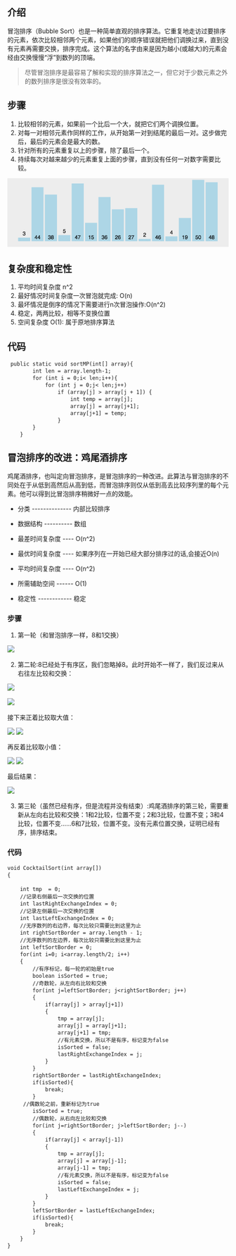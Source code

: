 
## 介绍
冒泡排序（Bubble Sort）也是一种简单直观的排序算法。它重复地走访过要排序的元素，依次比较相邻两个元素，如果他们的顺序错误就把他们调换过来，直到没有元素再需要交换，排序完成。这个算法的名字由来是因为越小(或越大)的元素会经由交换慢慢“浮”到数列的顶端。

> 尽管冒泡排序是最容易了解和实现的排序算法之一，但它对于少数元素之外的数列排序是很没有效率的。

## 步骤
1. 比较相邻的元素，如果前一个比后一个大，就把它们两个调换位置。
2. 对每一对相邻元素作同样的工作，从开始第一对到结尾的最后一对。这步做完后，最后的元素会是最大的数。
3. 针对所有的元素重复以上的步骤，除了最后一个。
4. 持续每次对越来越少的元素重复上面的步骤，直到没有任何一对数字需要比较。

![](https://raw.githubusercontent.com/binbinbin5/myPics/master/imgs/bubbleSort.gif)


## 复杂度和稳定性
1. 平均时间复杂度 n^2 
2. 最好情况时间复杂度一次冒泡就完成: O(n) 
3. 最坏情况是倒序的情况下需要进行n次冒泡操作:O(n^2)
4. 稳定，两两比较，相等不变换位置
5. 空间复杂度 O(1): 属于原地排序算法

## 代码

```
 public static void sortMP(int[] array){
        int len = array.length-1;
        for (int i = 0;i< len;i++){
            for (int j = 0;j< len;j++)
                if (array[j] > array[j + 1]) {
                    int temp = array[j];
                    array[j] = array[j+1];
                    array[j+1] = temp;
                }
        }
    }
```
## 冒泡排序的改进：鸡尾酒排序

鸡尾酒排序，也叫定向冒泡排序，是冒泡排序的一种改进。此算法与冒泡排序的不同处在于从低到高然后从高到低，而冒泡排序则仅从低到高去比较序列里的每个元素。他可以得到比冒泡排序稍微好一点的效能。


- 分类 -------------- 内部比较排序

- 数据结构 ---------- 数组

- 最差时间复杂度 ---- O(n^2)

- 最优时间复杂度 ---- 如果序列在一开始已经大部分排序过的话,会接近O(n)
- 平均时间复杂度 ---- O(n^2)

- 所需辅助空间 ------ O(1)

- 稳定性 ------------ 稳定

### 步骤
1. 第一轮（和冒泡排序一样，8和1交换）
 

![](https://mmbiz.qpic.cn/mmbiz_png/NtO5sialJZGo1DLPFw8qD52bhNbWVG9oIsozaKjD6GjcHia17WI2kDnFwbicA2EmuJKjc47UALJlHAky2rZWFGpag/640?wx_fmt=png&tp=webp&wxfrom=5&wx_lazy=1&wx_co=1)

2. 第二轮:8已经处于有序区，我们忽略掉8。此时开始不一样了，我们反过来从右往左比较和交换：

![](https://mmbiz.qpic.cn/mmbiz_png/NtO5sialJZGo1DLPFw8qD52bhNbWVG9oIllwoRY7Pz8cFOVlM91YMvqiaqj69EiaGiaV3uQXaUAtYq1MYGHlKTADcw/640?wx_fmt=png&tp=webp&wxfrom=5&wx_lazy=1&wx_co=1)

![](https://mmbiz.qpic.cn/mmbiz_png/NtO5sialJZGo1DLPFw8qD52bhNbWVG9oIhBdINrld4T60YzNLDlRO0g8B2ztVA42KUiay0eWzh9RibfVGHjbXzzvw/640?wx_fmt=png&tp=webp&wxfrom=5&wx_lazy=1&wx_co=1)

接下来正着比较取大值：

![](https://mmbiz.qpic.cn/mmbiz_png/NtO5sialJZGo1DLPFw8qD52bhNbWVG9oI9taMWh7Mp5q3Tkyia1kYjpkzlVsWhcwS9GoDXFTORibzxfHxfLc74iakw/640?wx_fmt=png&tp=webp&wxfrom=5&wx_lazy=1&wx_co=1)
![](https://mmbiz.qpic.cn/mmbiz_png/NtO5sialJZGo1DLPFw8qD52bhNbWVG9oIEFYU9gUD9ibj6RGvEX7GMGJElichffvcJOKBkVNUlEFSGicA0zahxI6ibw/640?wx_fmt=png&tp=webp&wxfrom=5&wx_lazy=1&wx_co=1)

再反着比较取小值：

![](https://mmbiz.qpic.cn/mmbiz_png/NtO5sialJZGo1DLPFw8qD52bhNbWVG9oIAJpPkJFpsQpNtuBpTOEIl7JJs2Rx5U3yaaUWvjm1D91XIeWWVKjJvg/640?wx_fmt=png&tp=webp&wxfrom=5&wx_lazy=1&wx_co=1)
![](https://mmbiz.qpic.cn/mmbiz_png/NtO5sialJZGo1DLPFw8qD52bhNbWVG9oIklhs3QeiavvNMZsnPtDWAF9icHVmLGsicGekdD1Bgs98jEB4H1aQJo80Q/640?wx_fmt=png&tp=webp&wxfrom=5&wx_lazy=1&wx_co=1)

最后结果：

![](https://mmbiz.qpic.cn/mmbiz_png/NtO5sialJZGo1DLPFw8qD52bhNbWVG9oInKpIAdLYH91Kfiaq7XTVGAYJib64Ve73F2yUSKKQAibW8uic6aicy6rRm6g/640?wx_fmt=png&tp=webp&wxfrom=5&wx_lazy=1&wx_co=1)

3. 第三轮（虽然已经有序，但是流程并没有结束）:鸡尾酒排序的第三轮，需要重新从左向右比较和交换：1和2比较，位置不变；2和3比较，位置不变；3和4比较，位置不变......6和7比较，位置不变。没有元素位置交换，证明已经有序，排序结束。


### 代码
```
void CocktailSort(int array[])
{

    int tmp  = 0;
    //记录右侧最后一次交换的位置
    int lastRightExchangeIndex = 0;
    //记录左侧最后一次交换的位置
    int lastLeftExchangeIndex = 0;
    //无序数列的右边界，每次比较只需要比到这里为止
    int rightSortBorder = array.length - 1;
    //无序数列的左边界，每次比较只需要比到这里为止
    int leftSortBorder = 0;
    for(int i=0; i<array.length/2; i++)
    {
        //有序标记，每一轮的初始是true
        boolean isSorted = true;
        //奇数轮，从左向右比较和交换
        for(int j=leftSortBorder; j<rightSortBorder; j++)
        {
            if(array[j] > array[j+1])
            {
                tmp = array[j];
                array[j] = array[j+1];
                array[j+1] = tmp;
                //有元素交换，所以不是有序，标记变为false
                isSorted = false;
                lastRightExchangeIndex = j;
            }
        }
        rightSortBorder = lastRightExchangeIndex;
        if(isSorted){
            break;
        }
     //偶数轮之前，重新标记为true
        isSorted = true;
        //偶数轮，从右向左比较和交换
        for(int j=rightSortBorder; j>leftSortBorder; j--)
        {
            if(array[j] < array[j-1])
            {
                tmp = array[j];
                array[j] = array[j-1];
                array[j-1] = tmp;
                //有元素交换，所以不是有序，标记变为false
                isSorted = false;
                lastLeftExchangeIndex = j;
            }
        }
        leftSortBorder = lastLeftExchangeIndex;
        if(isSorted){
            break;
        }
    }
}
```

